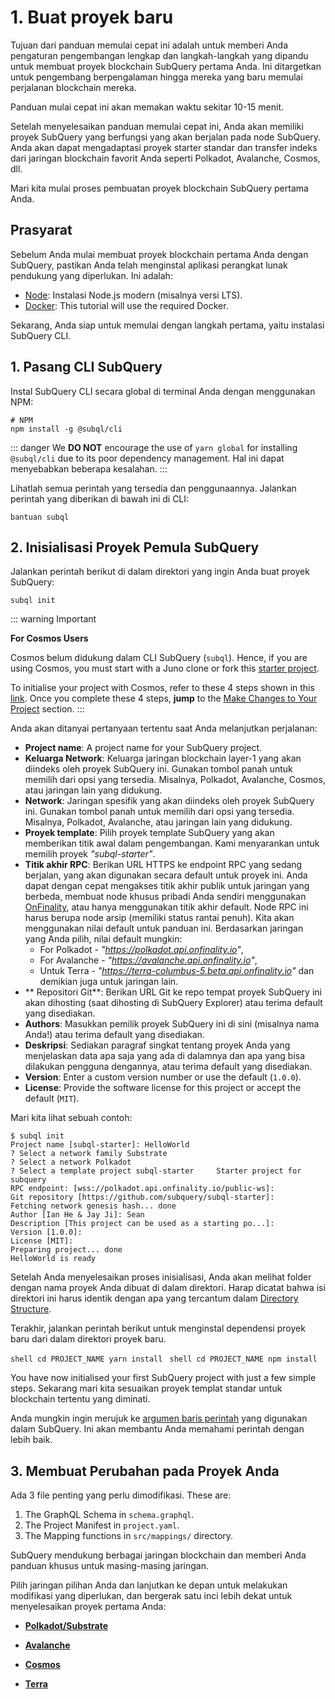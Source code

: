 # 1. Buat proyek baru

Tujuan dari panduan memulai cepat ini adalah untuk memberi Anda pengaturan pengembangan lengkap dan langkah-langkah yang dipandu untuk membuat proyek blockchain SubQuery pertama Anda. Ini ditargetkan untuk pengembang berpengalaman hingga mereka yang baru memulai perjalanan blockchain mereka.

Panduan mulai cepat ini akan memakan waktu sekitar 10-15 menit.

Setelah menyelesaikan panduan memulai cepat ini, Anda akan memiliki proyek SubQuery yang berfungsi yang akan berjalan pada node SubQuery. Anda akan dapat mengadaptasi proyek starter standar dan transfer indeks dari jaringan blockchain favorit Anda seperti Polkadot, Avalanche, Cosmos, dll.

Mari kita mulai proses pembuatan proyek blockchain SubQuery pertama Anda.

## Prasyarat

Sebelum Anda mulai membuat proyek blockchain pertama Anda dengan SubQuery, pastikan Anda telah menginstal aplikasi perangkat lunak pendukung yang diperlukan. Ini adalah:

- [Node](https://nodejs.org/en/): Instalasi Node.js modern (misalnya versi LTS).
- [Docker](https://docker.com/): This tutorial will use the required Docker.

Sekarang, Anda siap untuk memulai dengan langkah pertama, yaitu instalasi SubQuery CLI.

## 1. Pasang CLI SubQuery

Instal SubQuery CLI secara global di terminal Anda dengan menggunakan NPM:

```shell
# NPM
npm install -g @subql/cli
```

::: danger We **DO NOT** encourage the use of `yarn global` for installing `@subql/cli` due to its poor dependency management. Hal ini dapat menyebabkan beberapa kesalahan. :::

Lihatlah semua perintah yang tersedia dan penggunaannya. Jalankan perintah yang diberikan di bawah ini di CLI:

```shell
bantuan subql
```

## 2. Inisialisasi Proyek Pemula SubQuery

Jalankan perintah berikut di dalam direktori yang ingin Anda buat proyek SubQuery:

```shell
subql init
```

::: warning Important

**For Cosmos Users**

Cosmos belum didukung dalam CLI SubQuery (`subql`). Hence, if you are using Cosmos, you must start with a Juno clone or fork this [starter project](https://github.com/subquery/cosmos-subql-starter).

To initialise your project with Cosmos, refer to these 4 steps shown in this [link](https://github.com/subquery/juno-subql-starter#readme). Once you complete these 4 steps, **jump** to the [Make Changes to Your Project](../quickstart/quickstart.md#_3-make-changes-to-your-project) section. :::

Anda akan ditanyai pertanyaan tertentu saat Anda melanjutkan perjalanan:

- **Project name**: A project name for your SubQuery project.
- **Keluarga Network**: Keluarga jaringan blockchain layer-1 yang akan diindeks oleh proyek SubQuery ini. Gunakan tombol panah untuk memilih dari opsi yang tersedia. Misalnya, Polkadot, Avalanche, Cosmos, atau jaringan lain yang didukung.
- **Network**: Jaringan spesifik yang akan diindeks oleh proyek SubQuery ini. Gunakan tombol panah untuk memilih dari opsi yang tersedia. Misalnya, Polkadot, Avalanche, atau jaringan lain yang didukung.
- **Proyek template**: Pilih proyek template SubQuery yang akan memberikan titik awal dalam pengembangan. Kami menyarankan untuk memilih proyek _"subql-starter"_.
- **Titik akhir RPC**: Berikan URL HTTPS ke endpoint RPC yang sedang berjalan, yang akan digunakan secara default untuk proyek ini. Anda dapat dengan cepat mengakses titik akhir publik untuk jaringan yang berbeda, membuat node khusus pribadi Anda sendiri menggunakan [OnFinality](https://app.onfinality.io), atau hanya menggunakan titik akhir default. Node RPC ini harus berupa node arsip (memiliki status rantai penuh). Kita akan menggunakan nilai default untuk panduan ini. Berdasarkan jaringan yang Anda pilih, nilai default mungkin:
  - For Polkadot - _"https://polkadot.api.onfinality.io"_,
  - For Avalanche - _"https://avalanche.api.onfinality.io"_,
  - Untuk Terra - _"https://terra-columbus-5.beta.api.onfinality.io"_ dan demikian juga untuk jaringan lain. <br/>
- ** Repositori Git**: Berikan URL Git ke repo tempat proyek SubQuery ini akan dihosting (saat dihosting di SubQuery Explorer) atau terima default yang disediakan.
- **Authors**: Masukkan pemilik proyek SubQuery ini di sini (misalnya nama Anda!) atau terima default yang disediakan.
- **Deskripsi**: Sediakan paragraf singkat tentang proyek Anda yang menjelaskan data apa saja yang ada di dalamnya dan apa yang bisa dilakukan pengguna dengannya, atau terima default yang disediakan.
- **Version**: Enter a custom version number or use the default (`1.0.0`).
- **License**: Provide the software license for this project or accept the default (`MIT`).

Mari kita lihat sebuah contoh:

```shell
$ subql init
Project name [subql-starter]: HelloWorld
? Select a network family Substrate
? Select a network Polkadot
? Select a template project subql-starter     Starter project for subquery
RPC endpoint: [wss://polkadot.api.onfinality.io/public-ws]:
Git repository [https://github.com/subquery/subql-starter]:
Fetching network genesis hash... done
Author [Ian He & Jay Ji]: Sean
Description [This project can be used as a starting po...]:
Version [1.0.0]:
License [MIT]:
Preparing project... done
HelloWorld is ready
```

Setelah Anda menyelesaikan proses inisialisasi, Anda akan melihat folder dengan nama proyek Anda dibuat di dalam direktori. Harap dicatat bahwa isi direktori ini harus identik dengan apa yang tercantum dalam [Directory Structure](../build/introduction.md#directory-structure).

Terakhir, jalankan perintah berikut untuk menginstal dependensi proyek baru dari dalam direktori proyek baru.

<CodeGroup> <CodeGroupItem title="YARN" active> ```shell cd PROJECT_NAME yarn install ``` </CodeGroupItem>
<CodeGroupItem title="NPM"> ```shell cd PROJECT_NAME npm install ``` </CodeGroupItem> </CodeGroup>

You have now initialised your first SubQuery project with just a few simple steps. Sekarang mari kita sesuaikan proyek templat standar untuk blockchain tertentu yang diminati.

Anda mungkin ingin merujuk ke [argumen baris perintah](../run_publish/references.md) yang digunakan dalam SubQuery. Ini akan membantu Anda memahami perintah dengan lebih baik.

## 3. Membuat Perubahan pada Proyek Anda

Ada 3 file penting yang perlu dimodifikasi. These are:

1. The GraphQL Schema in `schema.graphql`.
2. The Project Manifest in `project.yaml`.
3. The Mapping functions in `src/mappings/` directory.

SubQuery mendukung berbagai jaringan blockchain dan memberi Anda panduan khusus untuk masing-masing jaringan.

Pilih jaringan pilihan Anda dan lanjutkan ke depan untuk melakukan modifikasi yang diperlukan, dan bergerak satu inci lebih dekat untuk menyelesaikan proyek pertama Anda:

- **[Polkadot/Substrate](../quickstart/quickstart_chains/polkadot.md)**

- **[Avalanche](../quickstart/quickstart_chains/avalanche.md)**

- **[Cosmos](../quickstart/quickstart_chains/cosmos.md)**

- **[Terra](../quickstart/quickstart_chains/terra.md)**
